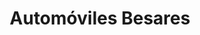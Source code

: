 ---
title: "Automóviles Besares"
url: /ciudad-autonoma-de-buenos-aires/automoviles-besares/
shop: reparación de automóviles
---